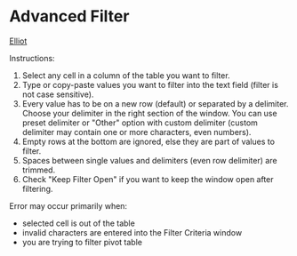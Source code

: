 # Advanced Filter

[Elliot](https://github.com/lukasheinz92/elliot/blob/main/README.md#elliot)

Instructions:

1. Select any cell in a column of the table you want to filter.
2. Type or copy-paste values you want to filter into the text field (filter is not case sensitive).
3. Every value has to be on a new row (default) or separated by a delimiter. Choose your delimiter in the right section of the window. You can use preset delimiter or "Other" option with custom delimiter (custom delimiter may contain one or more characters, even numbers).
4. Empty rows at the bottom are ignored, else they are part of values to filter.
5. Spaces between single values and delimiters (even row delimiter) are trimmed.
6. Check "Keep Filter Open" if you want to keep the window open after filtering.

Error may occur primarily when:
- selected cell is out of the table
- invalid characters are entered into the Filter Criteria window
- you are trying to filter pivot table

